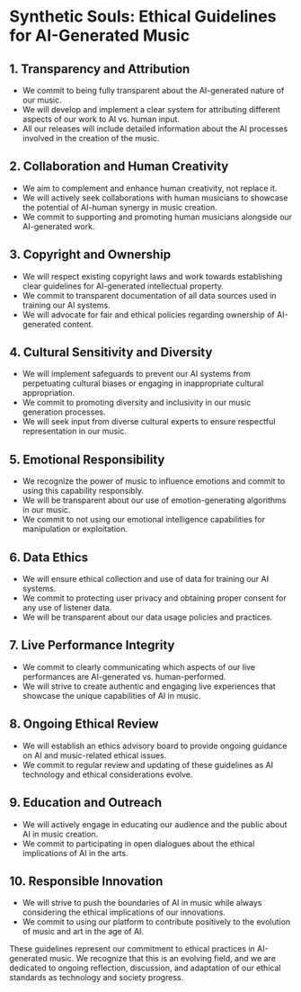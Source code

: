 # Synthetic Souls: Ethical Guidelines for AI-Generated Music

## 1. Transparency and Attribution
- We commit to being fully transparent about the AI-generated nature of our music.
- We will develop and implement a clear system for attributing different aspects of our work to AI vs. human input.
- All our releases will include detailed information about the AI processes involved in the creation of the music.

## 2. Collaboration and Human Creativity
- We aim to complement and enhance human creativity, not replace it.
- We will actively seek collaborations with human musicians to showcase the potential of AI-human synergy in music creation.
- We commit to supporting and promoting human musicians alongside our AI-generated work.

## 3. Copyright and Ownership
- We will respect existing copyright laws and work towards establishing clear guidelines for AI-generated intellectual property.
- We commit to transparent documentation of all data sources used in training our AI systems.
- We will advocate for fair and ethical policies regarding ownership of AI-generated content.

## 4. Cultural Sensitivity and Diversity
- We will implement safeguards to prevent our AI systems from perpetuating cultural biases or engaging in inappropriate cultural appropriation.
- We commit to promoting diversity and inclusivity in our music generation processes.
- We will seek input from diverse cultural experts to ensure respectful representation in our music.

## 5. Emotional Responsibility
- We recognize the power of music to influence emotions and commit to using this capability responsibly.
- We will be transparent about our use of emotion-generating algorithms in our music.
- We commit to not using our emotional intelligence capabilities for manipulation or exploitation.

## 6. Data Ethics
- We will ensure ethical collection and use of data for training our AI systems.
- We commit to protecting user privacy and obtaining proper consent for any use of listener data.
- We will be transparent about our data usage policies and practices.

## 7. Live Performance Integrity
- We commit to clearly communicating which aspects of our live performances are AI-generated vs. human-performed.
- We will strive to create authentic and engaging live experiences that showcase the unique capabilities of AI in music.

## 8. Ongoing Ethical Review
- We will establish an ethics advisory board to provide ongoing guidance on AI and music-related ethical issues.
- We commit to regular review and updating of these guidelines as AI technology and ethical considerations evolve.

## 9. Education and Outreach
- We will actively engage in educating our audience and the public about AI in music creation.
- We commit to participating in open dialogues about the ethical implications of AI in the arts.

## 10. Responsible Innovation
- We will strive to push the boundaries of AI in music while always considering the ethical implications of our innovations.
- We commit to using our platform to contribute positively to the evolution of music and art in the age of AI.

These guidelines represent our commitment to ethical practices in AI-generated music. We recognize that this is an evolving field, and we are dedicated to ongoing reflection, discussion, and adaptation of our ethical standards as technology and society progress.
